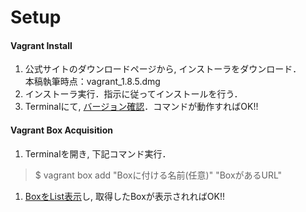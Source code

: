 Setup
===============

#### Vagrant Install
1. 公式サイトのダウンロードページから, インストーラをダウンロード．  
本稿執筆時点：vagrant_1.8.5.dmg
1. インストーラ実行．指示に従ってインストールを行う．
1. Terminalにて, [バージョン確認](Commands.md)．コマンドが動作すればOK!!  

#### Vagrant Box Acquisition
1. Terminalを開き, 下記コマンド実行．
> $ vagrant box add "Boxに付ける名前(任意)" "BoxがあるURL"

1. [BoxをList表示](Commands.md)し, 取得したBoxが表示されればOK!!
